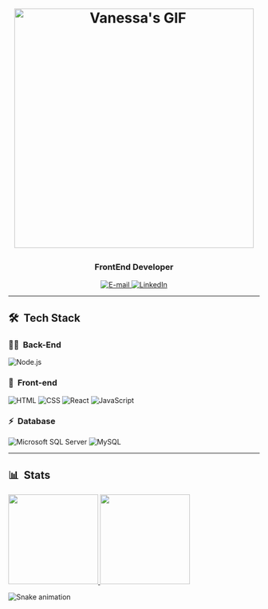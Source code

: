 <h1 align="center"Olá,tudo bem?Vanessa Borges👋</h1>

<p align="center">
  <a href="https://media.giphy.com/media/5AGjSNAAbQAkor4AJF/giphy.gif" target="_blank">
    <img src="https://media1.giphy.com/media/GY6Zmupsc3ilQbsjbL/giphy.gif?cid=ecf05e47kpqw5jsv30p6afqftc5zdnb7x5kej92yulegyfio&ep=v1_gifs_search&rid=giphy.gif&ct=g"
         alt="Vanessa's GIF" width="480" height="480">
  </a>
</p>

<h3 align="center">FrontEnd Developer</h3>

<div align="center">
  <p>
    <a href="mailto:vanessaicloud07@gmail.com">
      <img src="https://img.shields.io/badge/-Email-020114?style=for-the-badge&logo=microsoft-outlook&logoColor=EBD03E&color:FFF" alt="E-mail">
    </a>
    <a href="https://www.linkedin.com/in/vanessaicloud07/">
      <img src="https://img.shields.io/badge/-LinkedIn-020114?style=for-the-badge&logo=linkedin&logoColor=EBD03E&color:FFF" alt="LinkedIn">
    </a>
  </p>
</div>

---

## 🛠 &nbsp;Tech Stack

### 👩‍💻 &nbsp;Back-End

![Node.js](https://img.shields.io/badge/Node.js-E7ECEB?style=for-the-badge&logo=node.js&logoColor=53D9A2)

### 🎨 &nbsp;Front-end

![HTML](https://img.shields.io/badge/HTML-E7ECEB?style=for-the-badge&logo=html5&logoColor=C86833)
![CSS](https://img.shields.io/badge/CSS-E7ECEB?style=for-the-badge&logo=css3&logoColor=139DFF)
![React](https://img.shields.io/badge/React-E7ECEB?style=for-the-badge&logo=react&logoColor=1572B6)
![JavaScript](https://img.shields.io/badge/JavaScript-E7ECEB?style=for-the-badge&logo=javascript&logoColor=yellow)

### ⚡ &nbsp;Database

![Microsoft SQL Server](https://img.shields.io/badge/Microsoft%20SQL%20Server-E7ECEB?style=for-the-badge&logo=microsoft-sql-server&logoColor=FDFD62)
![MySQL](https://img.shields.io/badge/MySQL-E7ECEB?style=for-the-badge&logo=mysql&logoColor=004D8F)

---

## 📊 &nbsp;Stats 

<a href="https://github.com/vanessavb92">
  <img height="180em" src="https://github-readme-stats.vercel.app/api?username=vanessavb92&show_icons=true&theme=dracula&include_all_commits=true&count_private=true&bg_color=000033&title_color=2B93C8"/>
  <img height="180em" src="https://github-readme-stats.vercel.app/api/top-langs/?username=vanessavb92&layout=compact&langs_count=7&theme=dracula&bg_color=000033&title_color=2B93C8"/>
</a>

![Snake animation](https://github.com/vanessavb92/vanessavb92/blob/output/github-contribution-grid-snake.svg?raw=true&color=ocean)
